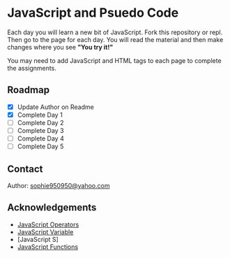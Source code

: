 # JavaScript and Psuedo Code

  Each day you will learn a new bit of JavaScript. Fork this repository or repl. Then go to the page for each day. You
  will read the material and then make changes where you see **"You try it!"**

You may need to add JavaScript and HTML tags to each page to complete the assignments.

## Roadmap

- [x] Update Author on Readme
- [x] Complete Day 1
- [ ] Complete Day 2
- [ ] Complete Day 3
- [ ] Complete Day 4
- [ ] Complete Day 5

## Contact

Author: sophie950950@yahoo.com

## Acknowledgements

* [JavaScript Operators](https://www.w3schools.com/js/js_operators.asp)
* [JavaScript Variable](https://www.w3schools.com/js/js_variables.asp)
* [JavaScript S]
* [JavaScript Functions](https://www.w3schools.com/js/js_functions.asp)